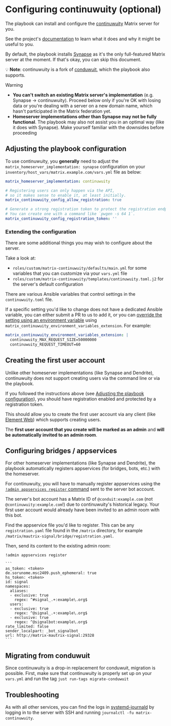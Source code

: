 <!--
SPDX-FileCopyrightText: 2025 Slavi Pantaleev
SPDX-FileCopyrightText: 2025 Suguru Hirahara

SPDX-License-Identifier: AGPL-3.0-or-later
-->

# Configuring continuwuity (optional)

The playbook can install and configure the [continuwuity](https://continuwuity.org) Matrix server for you.

See the project's [documentation](https://continuwuity.org) to learn what it does and why it might be useful to you.

By default, the playbook installs [Synapse](https://github.com/element-hq/synapse) as it's the only full-featured Matrix server at the moment. If that's okay, you can skip this document.

💡 **Note**: continuwuity is a fork of [conduwuit](./configuring-playbook-conduwuit.md), which the playbook also supports.

> [!WARNING]
> - **You can't switch an existing Matrix server's implementation** (e.g. Synapse -> continuwuity). Proceed below only if you're OK with losing data or you're dealing with a server on a new domain name, which hasn't participated in the Matrix federation yet.
> - **Homeserver implementations other than Synapse may not be fully functional**. The playbook may also not assist you in an optimal way (like it does with Synapse). Make yourself familiar with the downsides before proceeding

## Adjusting the playbook configuration

To use continuwuity, you **generally** need to adjust the `matrix_homeserver_implementation: synapse` configuration on your `inventory/host_vars/matrix.example.com/vars.yml` file as below:

```yaml
matrix_homeserver_implementation: continuwuity

# Registering users can only happen via the API,
# so it makes sense to enable it, at least initially.
matrix_continuwuity_config_allow_registration: true

# Generate a strong registration token to protect the registration endpoint from abuse.
# You can create one with a command like `pwgen -s 64 1`.
matrix_continuwuity_config_registration_token: ''
```

### Extending the configuration

There are some additional things you may wish to configure about the server.

Take a look at:

- `roles/custom/matrix-continuwuity/defaults/main.yml` for some variables that you can customize via your `vars.yml` file
- `roles/custom/matrix-continuwuity/templates/continuwuity.toml.j2` for the server's default configuration

There are various Ansible variables that control settings in the `continuwuity.toml` file.

If a specific setting you'd like to change does not have a dedicated Ansible variable, you can either submit a PR to us to add it, or you can [override the setting using an environment variable](https://continuwuity.org/configuration#environment-variables) using `matrix_continuwuity_environment_variables_extension`. For example:

```yaml
matrix_continuwuity_environment_variables_extension: |
  continuwuity_MAX_REQUEST_SIZE=50000000
  continuwuity_REQUEST_TIMEOUT=60
```

## Creating the first user account

Unlike other homeserver implementations (like Synapse and Dendrite), continuwuity does not support creating users via the command line or via the playbook.

If you followed the instructions above (see [Adjusting the playbook configuration](#adjusting-the-playbook-configuration)), you should have registration enabled and protected by a registration token.

This should allow you to create the first user account via any client (like [Element Web](./configuring-playbook-client-element-web.md)) which supports creating users.

The **first user account that you create will be marked as an admin** and **will be automatically invited to an admin room**.


## Configuring bridges / appservices

For other homeserver implementations (like Synapse and Dendrite), the playbook automatically registers appservices (for bridges, bots, etc.) with the homeserver.

For continuwuity, you will have to manually register appservices using the [`!admin appservices register` command](https://continuwuity.org/appservices.html#set-up-the-appservice---general-instructions) sent to the server bot account.

The server's bot account has a Matrix ID of `@conduit:example.com` (not `@continuwuity:example.com`!) due to continuwuity's historical legacy.
Your first user account would already have been invited to an admin room with this bot.

Find the appservice file you'd like to register. This can be any `registration.yaml` file found in the `/matrix` directory, for example `/matrix/mautrix-signal/bridge/registration.yaml`.

Then, send its content to the existing admin room:

    !admin appservices register

    ```
    as_token: <token>
    de.sorunome.msc2409.push_ephemeral: true
    hs_token: <token>
    id: signal
    namespaces:
      aliases:
      - exclusive: true
        regex: ^#signal_.+:example\.org$
      users:
      - exclusive: true
        regex: ^@signal_.+:example\.org$
      - exclusive: true
        regex: ^@signalbot:example\.org$
    rate_limited: false
    sender_localpart: _bot_signalbot
    url: http://matrix-mautrix-signal:29328
    ```

## Migrating from conduwuit

Since continuwuity is a drop-in replacement for conduwuit, migration is possible. First, make sure that continuwuity is properly set up on your `vars.yml` and run the tag `just run-tags migrate-conduwuit`

## Troubleshooting

As with all other services, you can find the logs in [systemd-journald](https://www.freedesktop.org/software/systemd/man/systemd-journald.service.html) by logging in to the server with SSH and running `journalctl -fu matrix-continuwuity`.
